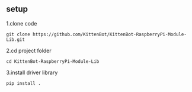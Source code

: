 ## setup
1.clone code
```
git clone https://github.com/KittenBot/KittenBot-RaspberryPi-Module-Lib.git
```
2.cd project folder
```
cd KittenBot-RaspberryPi-Module-Lib
```
3.install driver library
```
pip install .
```
